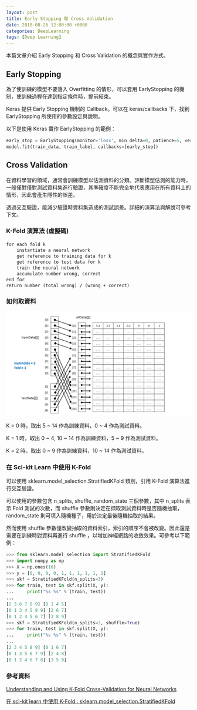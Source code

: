 ```yaml
---
layout: post
title: Early Stopping 和 Cross Validation
date: 2018-08-26 12:00:00 +0800
categories: DeepLearning
tags: [Deep Learning]
---
```


本篇文章介紹 Early Stopping 和 Cross Validation 的概念與實作方式。

## Early Stopping

為了使訓練的模型不要落入 Overfitting 的情形，可以套用 EarlyStopping 的機制，使訓練過程在達到指定條件時，提前結束。

Keras 提供 Early Stopping 機制的 Callback。可以在 keras/callbacks 下，找到 EarlyStopping 所使用的參數設定與說明。

以下是使用 Keras 實作 EarlyStopping 的範例：

``` py
early_stop = EarlyStopping(monitor='loss', min_delta=0, patience=5, verbose=0, mode='auto')
model.fit(train_data, train_label, callbacks=[early_stop])
```

## Cross Validation

在資料學習的領域，通常會訓練模型以估測資料的分類。評斷模型估測的能力時，一般僅對僅對測試資料集進行驗證，其準確度不能完全地代表應用在所有資料上的情形，因此會產生隱性的誤差。

透過交互驗證，能減少驗證時資料集造成的測試誤差。詳細的演算法與解說可參考下文。

### K-Fold 演算法 (虛擬碼)

```
for each fold k
    instantiate a neural network
    get reference to training data for k
    get reference to test data for k
    train the neural network
    accumulate number wrong, correct
end for
return number (total wrong) / (wrong + correct)
```

### 如何取資料

![K-Fold 如何處理資料](/assets/imgs/kFold.jpg)

K = 0 時，取出 5 ~ 14 作為訓練資料，0 ~ 4 作為測試資料。

K = 1 時，取出 0 ~ 4, 10 ~ 14 作為訓練資料，5 ~ 9 作為測試資料。

K = 2 時，取出 0 ~ 9 作為訓練資料，10 ~ 14 作為測試資料。


### 在 Sci-kit Learn 中使用 K-Fold

可以使用 sklearn.model_selection.StratifiedKFold 類別，引用 K-Fold 演算法進行交互驗證。

可以使用的參數包含 n_splits, shuffle, random_state 三個參數，其中 n_splits 表示 Fold 測試的次數，而 shuffle 參數則決定在擷取測試資料時是否隨機抽取，random_state 則可填入隨機種子，用於決定最後隨機抽取的結果。

然而使用 shuffle 參數僅改變抽取的資料索引，索引的順序不會被改變。因此還是需要在訓練時對資料再進行 shuffle ，以增加神經網路的收斂效果。可參考以下範例：

``` py
>>> from sklearn.model_selection import StratifiedKFold
>>> import numpy as np
>>> X = np.ones(10)
>>> y = [0, 0, 0, 0, 1, 1, 1, 1, 1, 1]
>>> skf = StratifiedKFold(n_splits=3)
>>> for train, test in skf.split(X, y):
...     print("%s %s" % (train, test))
...
[2 3 6 7 8 9] [0 1 4 5]
[0 1 3 4 5 8 9] [2 6 7]
[0 1 2 4 5 6 7] [3 8 9]
>>> skf = StratifiedKFold(n_splits=3, shuffle=True)
>>> for train, test in skf.split(X, y):
...     print("%s %s" % (train, test))
...
[2 3 4 5 8 9] [0 1 6 7]
[0 1 3 5 6 7 9] [2 4 8]
[0 1 2 4 6 7 8] [3 5 9]
```

### 參考資料

[Understanding and Using K-Fold Cross-Validation for Neural Networks](https://visualstudiomagazine.com/articles/2013/10/01/understanding-and-using-kfold.aspx)

[在 sci-kit learn 中使用 K-Fold : sklearn.model_selection.StratifiedKFold](http://scikit-learn.org/stable/modules/generated/sklearn.model_selection.StratifiedKFold.html#sklearn.model_selection.StratifiedKFold)